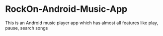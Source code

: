 # RockOn-Android-Music-App
This is an Android music player app which has almost all features like play, pause, search songs
